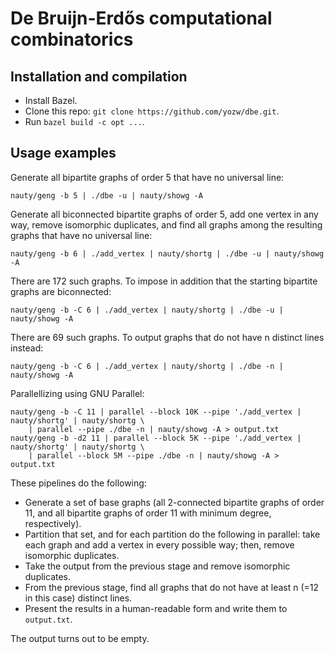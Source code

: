 # De Bruijn-Erdős computational combinatorics

## Installation and compilation

* Install Bazel.
* Clone this repo: `git clone https://github.com/yozw/dbe.git`.
* Run `bazel build -c opt ...`.

## Usage examples

Generate all bipartite graphs of order 5 that have no universal line:

```
nauty/geng -b 5 | ./dbe -u | nauty/showg -A
```

Generate all biconnected bipartite graphs of order 5, add one vertex in any way, remove
isomorphic duplicates, and find all graphs among the resulting graphs that have no
universal line:

```
nauty/geng -b 6 | ./add_vertex | nauty/shortg | ./dbe -u | nauty/showg -A
```

There are 172 such graphs.
To impose in addition that the starting bipartite graphs are biconnected:

```
nauty/geng -b -C 6 | ./add_vertex | nauty/shortg | ./dbe -u | nauty/showg -A
```

There are 69 such graphs. To output graphs that do not have n distinct lines
instead:

```
nauty/geng -b -C 6 | ./add_vertex | nauty/shortg | ./dbe -n | nauty/showg -A
```

Parallellizing using GNU Parallel:

```
nauty/geng -b -C 11 | parallel --block 10K --pipe './add_vertex | nauty/shortg' | nauty/shortg \
    | parallel --pipe ./dbe -n | nauty/showg -A > output.txt
nauty/geng -b -d2 11 | parallel --block 5K --pipe './add_vertex | nauty/shortg' | nauty/shortg \
    | parallel --block 5M --pipe ./dbe -n | nauty/showg -A > output.txt
```

These pipelines do the following:

* Generate a set of base graphs (all 2-connected bipartite graphs of order 11, and all bipartite graphs of order 11 with minimum degree, respectively).
* Partition that set, and for each partition do the following in parallel: take each graph and add a vertex in every possible way; then, remove isomorphic duplicates.
* Take the output from the previous stage and remove isomorphic duplicates.
* From the previous stage, find all graphs that do not have at least n (=12 in this case) distinct lines.
* Present the results in a human-readable form and write them to `output.txt`.

The output turns out to be empty.
